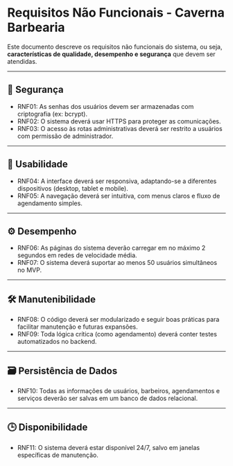 # Requisitos Não Funcionais - Caverna Barbearia

Este documento descreve os requisitos não funcionais do sistema, ou seja, **características de qualidade, desempenho e segurança** que devem ser atendidas.

---

## 🔐 Segurança

- RNF01: As senhas dos usuários devem ser armazenadas com criptografia (ex: bcrypt).
- RNF02: O sistema deverá usar HTTPS para proteger as comunicações.
- RNF03: O acesso às rotas administrativas deverá ser restrito a usuários com permissão de administrador.

---

## 📱 Usabilidade

- RNF04: A interface deverá ser responsiva, adaptando-se a diferentes dispositivos (desktop, tablet e mobile).
- RNF05: A navegação deverá ser intuitiva, com menus claros e fluxo de agendamento simples.

---

## ⚙️ Desempenho

- RNF06: As páginas do sistema deverão carregar em no máximo 2 segundos em redes de velocidade média.
- RNF07: O sistema deverá suportar ao menos 50 usuários simultâneos no MVP.

---

## 🛠️ Manutenibilidade

- RNF08: O código deverá ser modularizado e seguir boas práticas para facilitar manutenção e futuras expansões.
- RNF09: Toda lógica crítica (como agendamento) deverá conter testes automatizados no backend.

---

## 🗃️ Persistência de Dados

- RNF10: Todas as informações de usuários, barbeiros, agendamentos e serviços deverão ser salvas em um banco de dados relacional.

---

## 🕒 Disponibilidade

- RNF11: O sistema deverá estar disponível 24/7, salvo em janelas específicas de manutenção.
